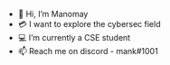 - 👋 Hi, I’m Manomay  
- 💳 I want to explore the cybersec field
- 💻 I’m currently a CSE student
- 📫 Reach me on discord - mank#1001
